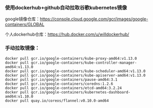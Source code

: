 ### 使用dockerhub+github自动拉取谷歌kubernetes镜像
google镜像仓库：https://console.cloud.google.com/gcr/images/google-containers/GLOBAL

个人dockerhub仓库：https://hub.docker.com/u/willdockerhub/

### 手动拉取镜像：
```shell
docker pull gcr.io/google-containers/kube-proxy-amd64:v1.13.0
docker pull gcr.io/google-containers/kube-controller-manager-amd64:v1.13.0
docker pull gcr.io/google-containers/kube-scheduler-amd64:v1.13.0
docker pull gcr.io/google-containers/kube-apiserver-amd64:v1.13.0
docker pull gcr.io/google-containers/pause-amd64:3.1
docker pull gcr.io/google-containers/coredns:1.2.6
docker pull gcr.io/google-containers/etcd-amd64:3.2.24
docker pull gcr.io/google-containers/kubernetes-dashboard-amd64:v1.10.0
docker pull quay.io/coreos/flannel:v0.10.0-amd64
```
